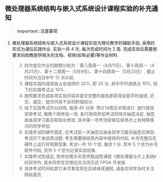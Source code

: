 ## 微处理器系统结构与嵌入式系统设计课程实验的补充通知

> #### important::注意事项
1. 微处理器系统结构与嵌入式系统设计课程实验为理论教学的辅助手段, 采用的形式为课后实践作业. 实验一共 4 次, 每次完成时间为 2 周. 完成实验后需要按要求向助教提供相关的文档、视频(如有必要)等作业材料. 
> 2. 四次提交作业的期限分别为：第八周周一（4月11日）、第十周周一（4月25日）、第十二周周一（5月9日）、第十四周周一（5月23日）, 截止时间为当日中午 12 点以前. 
>3. 课程实践的成绩由占总成绩的 20%, 即 20 分. 其中平时成绩占 10%, 线下的实践考试占 10%. 
>4. 按照要求完成各项实验内容并提交完整的报告即获得全部平时成绩, 迟交、漏交、提交内容不全将酌情扣分. 
> 5. 线下实践考试共分四场, 每场 45 分钟. 预计14周后半周进行. 按行政班安排考试, 每两个班参加一场. 各行政班参加考试的场次抽签决定, 抽签由各班学习委员和班长参加. 其中第一号考场安排后续场次上有特殊情况的同学参加. 
> 6. 实践考试的硬件固定, 在考试前一天抽签后由各班学习委员抽签后带回. 考试时下发纸质试题. 考生需要按纸质内容中提供的代码, 补充完整后在硬件上运行并观察现象. 考试一共 10 个空, 每空 1 分. 其中 5 个空为补充软件代码, 另外 5 个空为记录实验现象. 
> 7. 实践考试完成后, 除参加黄乐天老师挑战性课程《微处理器与片上系统》的同学外, 其余同学在交卷后应当场交还 FPGA 开发板. 
> 8. 具体考试时间和其它未尽事宜将在后续继续通知, 请各位同学及时关注网站首页. 

